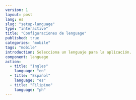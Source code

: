 ```yaml
---
version: 1
layout: post
lang: es
slug: "setup-language"
type: "interactive"
title: "Configuraciones de lenguage"
published: true
categories: "mobile"
tags: "mobile"
introduction: Selecciona un lenguaje para la aplicación.
component: language
action:
  - title: "Ingles"
    language: "en"
  - title: "Español"
    language: "es"
  - title: "Filipino"
    language: "ph"
---
```

